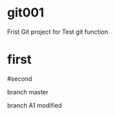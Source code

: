# git001
Frist Git project for Test git function

# first

#second

branch master

branch A1 modified
